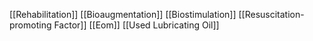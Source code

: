[[Rehabilitation]]
[[Bioaugmentation]]
[[Biostimulation]]
[[Resuscitation-promoting Factor]]
[[Eom]]
[[Used Lubricating Oil]]

